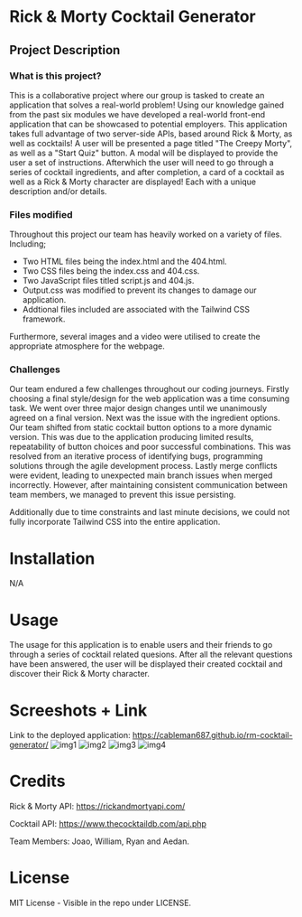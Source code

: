 # Rick & Morty Cocktail Generator

## Project Description
### What is this project?
This is a collaborative project where our group is tasked to create an application that solves a real-world problem! Using our knowledge gained from the past six modules we have developed a real-world front-end application that can be showcased to potential employers. This application takes full advantage of two server-side APIs, based around Rick & Morty, as well as cocktails! A user will be presented a page titled "The Creepy Morty", as well as a "Start Quiz" button. A modal will be displayed to provide the user a set of instructions. Afterwhich the user will need to go through a series of cocktail ingredients, and after completion, a card of a cocktail as well as a Rick & Morty character are displayed! Each with a unique description and/or details. 

### Files modified
Throughout this project our team has heavily worked on a variety of files. Including;
- Two HTML files being the index.html and the 404.html.
- Two CSS files being the index.css and 404.css.
- Two JavaScript files titled script.js and 404.js.
- Output.css was modified to prevent its changes to damage our application. 
- Addtional files included are associated with the Tailwind CSS framework.

Furthermore, several images and a video were utilised to create the appropriate atmosphere for the webpage. 

### Challenges
Our team endured a few challenges throughout our coding journeys. Firstly choosing a final style/design for the web application was a time consuming task. We went over three major design changes until we unanimously agreed on a final version. Next was the issue with the ingredient options. Our team shifted from static cocktail button options to a more dynamic version. This was due to the application producing limited results, repeatability of button choices and poor successful combinations. This was resolved from an iterative process of identifying bugs, programming solutions through the agile development process. Lastly merge conflicts were evident, leading to unexpected main branch issues when merged incorrectly. However, after maintaining consistent communication between team members, we managed to prevent this issue persisting. 

Additionally due to time constraints and last minute decisions, we could not fully incorporate Tailwind CSS into the entire application. 

# Installation
N/A

# Usage
The usage for this application is to enable users and their friends to go through a series of cocktail related quesions. After all the relevant questions have been answered, the user will be displayed their created cocktail and discover their Rick & Morty character.

# Screeshots + Link
Link to the deployed application: https://cableman687.github.io/rm-cocktail-generator/
![img1](https://user-images.githubusercontent.com/114898970/211573590-cfbf366a-b223-4ec1-b1d1-c7da7da69abe.png)
![img2](https://user-images.githubusercontent.com/114898970/211573601-bee5e563-9699-4591-95d9-3b94adcec118.png)
![img3](https://user-images.githubusercontent.com/114898970/211573606-6e41bee4-934d-4ab5-8041-5652a0e56f6c.png)
![img4](https://user-images.githubusercontent.com/114898970/211573611-a8b8a532-6bc0-4c5b-9abd-9aad4ee63661.png)

# Credits
Rick & Morty API: https://rickandmortyapi.com/

Cocktail API: https://www.thecocktaildb.com/api.php

Team Members: Joao, William, Ryan and Aedan.

# License
MIT License - Visible in the repo under LICENSE.

